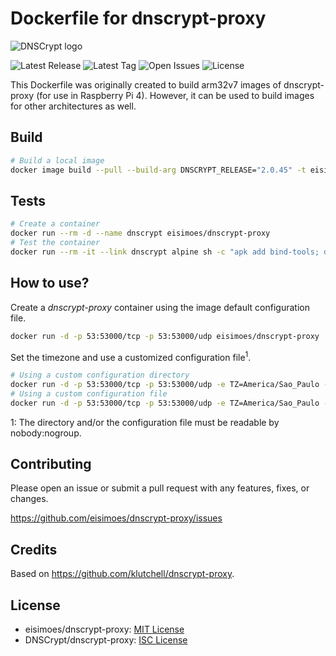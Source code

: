 # Dockerfile for dnscrypt-proxy

![DNSCrypt logo](https://user-images.githubusercontent.com/31744379/127190173-92056864-f7d6-41fa-8888-cc6ab591c24b.png)

![Latest Release](https://badgen.net/github/release/eisimoes/dnscrypt-proxy?color=blue&label=Latest%20Release)
![Latest Tag](https://badgen.net/github/tag/eisimoes/dnscrypt-proxy?color=blue&label=Latest%20Tag)
![Open Issues](https://badgen.net/github/open-issues/eisimoes/dnscrypt-proxy?color=blue&label=Open%20Issues)
![License](https://badgen.net/github/license/eisimoes/dnscrypt-proxy?color=blue&label=License)


This Dockerfile was originally created to build arm32v7 images of dnscrypt-proxy (for use in Raspberry Pi 4). However, it can be used to build images for other architectures as well.

## Build

```bash
# Build a local image
docker image build --pull --build-arg DNSCRYPT_RELEASE="2.0.45" -t eisimoes/dnscrypt-proxy:2.0.45 .
```

## Tests

```bash
# Create a container
docker run --rm -d --name dnscrypt eisimoes/dnscrypt-proxy
# Test the container
docker run --rm -it --link dnscrypt alpine sh -c "apk add bind-tools; dig +dnssec -p 53000 dnscrypt.info @dnscrypt"
```

## How to use?

Create a *dnscrypt-proxy* container using the image default configuration file.

```bash
docker run -d -p 53:53000/tcp -p 53:53000/udp eisimoes/dnscrypt-proxy
```

Set the timezone and use a customized configuration file<sup>1</sup>.

```bash
# Using a custom configuration directory
docker run -d -p 53:53000/tcp -p 53:53000/udp -e TZ=America/Sao_Paulo -v /path/to/config/:/etc/dnscrypt-proxy/ eisimoes/dnscrypt-proxy
# Using a custom configuration file
docker run -d -p 53:53000/tcp -p 53:53000/udp -e TZ=America/Sao_Paulo -v /path/to/config/file:/etc/dnscrypt-proxy/dnscrypt-proxy.toml eisimoes/dnscrypt-proxy
```
1: The directory and/or the configuration file must be readable by nobody:nogroup.

## Contributing

Please open an issue or submit a pull request with any features, fixes, or changes.

<https://github.com/eisimoes/dnscrypt-proxy/issues>

## Credits

Based on <https://github.com/klutchell/dnscrypt-proxy>.

## License

- eisimoes/dnscrypt-proxy: [MIT License](./LICENSE)
- DNSCrypt/dnscrypt-proxy: [ISC License](https://github.com/DNSCrypt/dnscrypt-proxy/blob/master/LICENSE)
